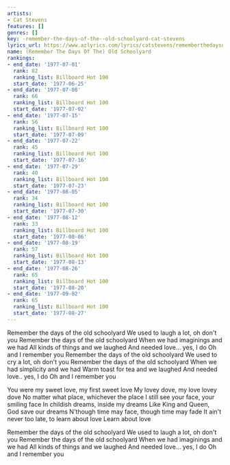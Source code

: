 ```yaml
---
artists:
- Cat Stevens
features: []
genres: []
key: -remember-the-days-of-the--old-schoolyard-cat-stevens
lyrics_url: https://www.azlyrics.com/lyrics/catstevens/rememberthedaysoftheoldschoolyard.html
name: (Remember The Days Of The) Old Schoolyard
rankings:
- end_date: '1977-07-01'
  rank: 82
  ranking_list: Billboard Hot 100
  start_date: '1977-06-25'
- end_date: '1977-07-08'
  rank: 66
  ranking_list: Billboard Hot 100
  start_date: '1977-07-02'
- end_date: '1977-07-15'
  rank: 56
  ranking_list: Billboard Hot 100
  start_date: '1977-07-09'
- end_date: '1977-07-22'
  rank: 45
  ranking_list: Billboard Hot 100
  start_date: '1977-07-16'
- end_date: '1977-07-29'
  rank: 40
  ranking_list: Billboard Hot 100
  start_date: '1977-07-23'
- end_date: '1977-08-05'
  rank: 34
  ranking_list: Billboard Hot 100
  start_date: '1977-07-30'
- end_date: '1977-08-12'
  rank: 33
  ranking_list: Billboard Hot 100
  start_date: '1977-08-06'
- end_date: '1977-08-19'
  rank: 57
  ranking_list: Billboard Hot 100
  start_date: '1977-08-13'
- end_date: '1977-08-26'
  rank: 65
  ranking_list: Billboard Hot 100
  start_date: '1977-08-20'
- end_date: '1977-09-02'
  rank: 65
  ranking_list: Billboard Hot 100
  start_date: '1977-08-27'
---
```


Remember the days of the old schoolyard
We used to laugh a lot, oh don't you
Remember the days of the old schoolyard
When we had imaginings and we had
All kinds of things and we laughed
And needed love... yes, I do
Oh and I remember you
Remember the days of the old schoolyard
We used to cry a lot, oh don't you
Remember the days of the old schoolyard
When we had simplicity and we had
Warm toast for tea and we laughed
And needed love.. yes, I do
Oh and I remember you

You were my sweet love, my first sweet love
My lovey dove, my love lovey dove
No matter what place, whichever the place
I still see your face, your smiling face
In childish dreams, inside my dreams
Like King and Queen, God save our dreams
N'though time may face, though time may fade
It ain't never too late, to learn about love
Learn about love

Remember the days of the old schoolyard
We used to laugh a lot, oh don't you
Remember the days of the old schoolyard
When we had imaginings and we had
All kinds of things and we laughed
And needed love... yes, I do
Oh and I remember you



